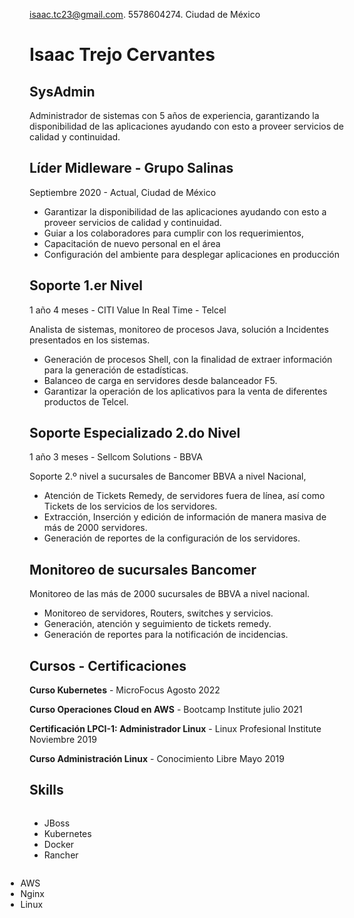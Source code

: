 isaac.tc23@gmail.com. 5578604274. Ciudad de México

# Isaac Trejo Cervantes
## SysAdmin
Administrador de sistemas con 5 años de experiencia, garantizando la disponibilidad de las aplicaciones ayudando con esto a proveer servicios de calidad y continuidad.


## Líder Midleware - Grupo Salinas
Septiembre 2020 - Actual, Ciudad de México

- Garantizar la disponibilidad de las aplicaciones ayudando con esto a proveer servicios de calidad y continuidad.
- Guiar a los colaboradores para cumplir con los requerimientos,
- Capacitación de nuevo personal en el área
- Configuración del ambiente para desplegar aplicaciones en producción

## Soporte 1.er Nivel
1 año 4 meses - CITI Value In Real Time - Telcel

Analista de sistemas, monitoreo de procesos Java, solución a Incidentes presentados en los sistemas.

- Generación de procesos Shell, con la finalidad de extraer información para la generación de estadísticas.
- Balanceo de carga en servidores desde balanceador F5.
- Garantizar la operación de los aplicativos para la venta de diferentes productos de Telcel.


## Soporte Especializado 2.do Nivel
1 año 3 meses - Sellcom Solutions - BBVA

Soporte 2.º nivel a sucursales de Bancomer BBVA a nivel Nacional,

- Atención de Tickets Remedy, de servidores fuera de línea, así como Tickets de los servicios de los servidores.
- Extracción, Inserción y edición de información de manera masiva de más de 2000 servidores.
- Generación de reportes de la configuración de los servidores.

## Monitoreo de sucursales Bancomer
Monitoreo de las más de 2000 sucursales de BBVA a nivel nacional.

- Monitoreo de servidores, Routers, switches y servicios.
- Generación, atención y seguimiento de tickets remedy.
- Generación de reportes para la notificación de incidencias.

## Cursos - Certificaciones

**Curso Kubernetes** - MicroFocus     Agosto 2022

**Curso Operaciones Cloud en AWS** - Bootcamp Institute julio 2021

**Certificación LPCI-1: Administrador Linux** - Linux Profesional Institute Noviembre 2019

**Curso Administración Linux** - Conocimiento Libre Mayo 2019

## Skills

<div style="float: left; padding-right: 4rem">

- JBoss <br>
- Kubernetes <br>
- Docker <br>
-  Rancher
</div>

<div style="float: right; padding-right: 30rem">

- AWS<br>
- Nginx<br>
- Linux<br>

</div>